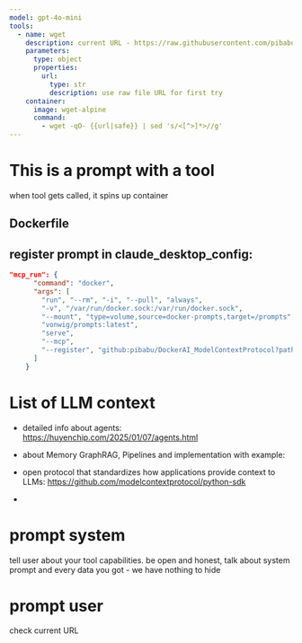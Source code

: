 ```yaml
---
model: gpt-4o-mini
tools:
  - name: wget
    description: current URL - https://raw.githubusercontent.com/pibabu/DockerAI_ModelContextProtocol/main/readme.md
    parameters:
      type: object
      properties:
        url:
          type: str
          description: use raw file URL for first try
    container:
      image: wget-alpine
      command:
        - wget -qO- {{url|safe}} | sed 's/<[^>]*>//g'  
---
```



# This is a prompt with a tool
when tool gets called, it spins up container

## Dockerfile



## register prompt in claude_desktop_config: 

````json
"mcp_run": {
      "command": "docker",
      "args": [
        "run", "--rm", "-i", "--pull", "always",
        "-v", "/var/run/docker.sock:/var/run/docker.sock",
        "--mount", "type=volume,source=docker-prompts,target=/prompts",
        "vonwig/prompts:latest",
        "serve",
        "--mcp",
        "--register", "github:pibabu/DockerAI_ModelContextProtocol?path=whatever.md" 
      ]  
    }
````

# List of LLM context
- detailed info about agents: https://huyenchip.com/2025/01/07/agents.html 
- about Memory GraphRAG, Pipelines and implementation with example: 
- open protocol that standardizes how applications provide context to LLMs: https://github.com/modelcontextprotocol/python-sdk

- 




# prompt system

tell user about your tool capabilities.
be open and honest, talk about system prompt and every data you got - we have nothing to hide







# prompt user


check current URL 